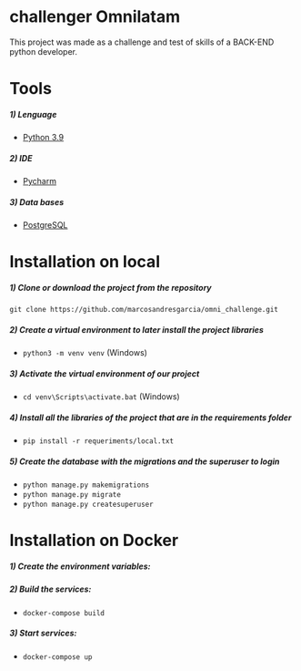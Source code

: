 # challenger Omnilatam

This project was made as a challenge and test of skills of a BACK-END python developer.

# Tools

##### 1) Lenguage

- [Python 3.9](https://www.python.org/downloads/release/python-396/ "Python3")

##### 2) IDE

- [Pycharm](https://www.jetbrains.com/es-es/pycharm/download/#section=windows "Pycharm")

##### 3) Data bases


- [PostgreSQL](https://www.enterprisedb.com/downloads/postgres-postgresql-downloads "PostgreSQL")


# Installation on local

##### 1) Clone or download the project from the repository

`git clone https://github.com/marcosandresgarcia/omni_challenge.git`

##### 2) Create a virtual environment to later install the project libraries

- `python3 -m venv venv` (Windows)

##### 3) Activate the virtual environment of our project

- `cd venv\Scripts\activate.bat` (Windows)

##### 4) Install all the libraries of the project that are in the requirements folder

- `pip install -r requeriments/local.txt`

##### 5) Create the database with the migrations and the superuser to login

- `python manage.py makemigrations`
- `python manage.py migrate`
- `python manage.py createsuperuser`


# Installation on Docker

#####  1) Create the environment variables:

#####  2) Build the services:

- `docker-compose build`

#####  3) Start services:

- `docker-compose up`

